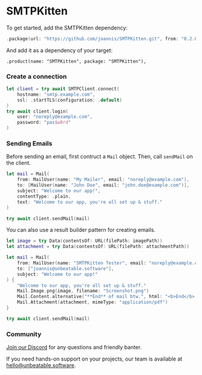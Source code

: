 # SMTPKitten

To get started, add the SMTPKitten dependency:

```swift
.package(url: "https://github.com/joannis/SMTPKitten.git", from: "0.2.0"),
```

And add it as a dependency of your target:

```swit
.product(name: "SMTPKitten", package: "SMTPKitten"),
```

### Create a connection

```swift
let client = try await SMTPClient.connect(
    hostname: "smtp.example.com",
    ssl: .startTLS(configuration: .default)
)
try await client.login(
    user: "noreply@example.com",
    password: "pas$w0rd"
)
```

### Sending Emails

Before sending an email, first contruct a `Mail` object. Then, call `sendMail` on the client.

```swift
let mail = Mail(
    from: MailUser(name: "My Mailer", email: "noreply@example.com"),
    to: [MailUser(name: "John Doe", email: "john.doe@example.com")],
    subject: "Welcome to our app!",
    contentType: .plain,
    text: "Welcome to our app, you're all set up & stuff."
)

try await client.sendMail(mail)
```

You can also use a result builder pattern for creating emails.

```swift
let image = try Data(contentsOf: URL(filePath: imagePath))
let attachment = try Data(contentsOf: URL(filePath: attachmentPath))

let mail = Mail(
    from: MailUser(name: "SMTPKitten Tester", email: "noreply@example.com"),
    to: ["joannis@unbeatable.software"],
    subject: "Welcome to our app!"
) {
    "Welcome to our app, you're all set up & stuff."
    Mail.Image.png(image, filename: "Screenshot.png")
    Mail.Content.alternative("**End** of mail btw.", html: "<b>End</b> of mail btw.")
    Mail.Attachment(attachment, mimeType: "application/pdf")
}

try await client.sendMail(mail)
```

### Community

[Join our Discord](https://discord.gg/H6799jh) for any questions and friendly banter.

If you need hands-on support on your projects, our team is available at [hello@unbeatable.software](mailto:hello@unbeatable.software).
